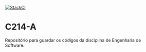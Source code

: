 [![StackCI](https://github.com/joaolucasete/C214-A/actions/workflows/folder-continuous-integration.yml/badge.svg)](https://github.com/joaolucasete/C214-A/actions)

# C214-A
Repositório para guardar os códigos da disciplina de Engenharia de Software.
